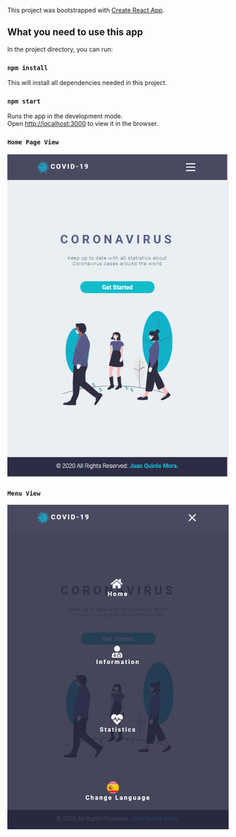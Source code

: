 This project was bootstrapped with [Create React App](https://github.com/facebook/create-react-app).

## What you need to use this app

In the project directory, you can run:

### `npm install`
This will install all dependencies needed in this project.

### `npm start`
Runs the app in the development mode.<br />
Open [http://localhost:3000](http://localhost:3000) to view it in the browser.

### `Home Page View `<br />
![](homeView.PNG)

### `Menu View `<br />
![](menuView.PNG)
